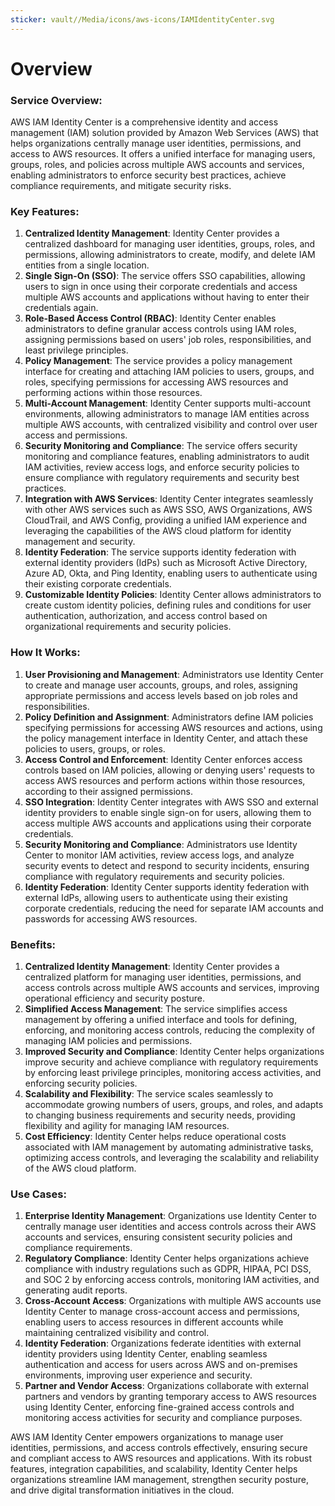 ```yaml
---
sticker: vault//Media/icons/aws-icons/IAMIdentityCenter.svg
---
```

# Overview

### Service Overview:

AWS IAM Identity Center is a comprehensive identity and access management (IAM) solution provided by Amazon Web Services (AWS) that helps organizations centrally manage user identities, permissions, and access to AWS resources. It offers a unified interface for managing users, groups, roles, and policies across multiple AWS accounts and services, enabling administrators to enforce security best practices, achieve compliance requirements, and mitigate security risks.

### Key Features:

1. **Centralized Identity Management**: Identity Center provides a centralized dashboard for managing user identities, groups, roles, and permissions, allowing administrators to create, modify, and delete IAM entities from a single location.
2. **Single Sign-On (SSO)**: The service offers SSO capabilities, allowing users to sign in once using their corporate credentials and access multiple AWS accounts and applications without having to enter their credentials again.
3. **Role-Based Access Control (RBAC)**: Identity Center enables administrators to define granular access controls using IAM roles, assigning permissions based on users' job roles, responsibilities, and least privilege principles.
4. **Policy Management**: The service provides a policy management interface for creating and attaching IAM policies to users, groups, and roles, specifying permissions for accessing AWS resources and performing actions within those resources.
5. **Multi-Account Management**: Identity Center supports multi-account environments, allowing administrators to manage IAM entities across multiple AWS accounts, with centralized visibility and control over user access and permissions.
6. **Security Monitoring and Compliance**: The service offers security monitoring and compliance features, enabling administrators to audit IAM activities, review access logs, and enforce security policies to ensure compliance with regulatory requirements and security best practices.
7. **Integration with AWS Services**: Identity Center integrates seamlessly with other AWS services such as AWS SSO, AWS Organizations, AWS CloudTrail, and AWS Config, providing a unified IAM experience and leveraging the capabilities of the AWS cloud platform for identity management and security.
8. **Identity Federation**: The service supports identity federation with external identity providers (IdPs) such as Microsoft Active Directory, Azure AD, Okta, and Ping Identity, enabling users to authenticate using their existing corporate credentials.
9. **Customizable Identity Policies**: Identity Center allows administrators to create custom identity policies, defining rules and conditions for user authentication, authorization, and access control based on organizational requirements and security policies.

### How It Works:

1. **User Provisioning and Management**: Administrators use Identity Center to create and manage user accounts, groups, and roles, assigning appropriate permissions and access levels based on job roles and responsibilities.
2. **Policy Definition and Assignment**: Administrators define IAM policies specifying permissions for accessing AWS resources and actions, using the policy management interface in Identity Center, and attach these policies to users, groups, or roles.
3. **Access Control and Enforcement**: Identity Center enforces access controls based on IAM policies, allowing or denying users' requests to access AWS resources and perform actions within those resources, according to their assigned permissions.
4. **SSO Integration**: Identity Center integrates with AWS SSO and external identity providers to enable single sign-on for users, allowing them to access multiple AWS accounts and applications using their corporate credentials.
5. **Security Monitoring and Compliance**: Administrators use Identity Center to monitor IAM activities, review access logs, and analyze security events to detect and respond to security incidents, ensuring compliance with regulatory requirements and security policies.
6. **Identity Federation**: Identity Center supports identity federation with external IdPs, allowing users to authenticate using their existing corporate credentials, reducing the need for separate IAM accounts and passwords for accessing AWS resources.

### Benefits:

1. **Centralized Identity Management**: Identity Center provides a centralized platform for managing user identities, permissions, and access controls across multiple AWS accounts and services, improving operational efficiency and security posture.
2. **Simplified Access Management**: The service simplifies access management by offering a unified interface and tools for defining, enforcing, and monitoring access controls, reducing the complexity of managing IAM policies and permissions.
3. **Improved Security and Compliance**: Identity Center helps organizations improve security and achieve compliance with regulatory requirements by enforcing least privilege principles, monitoring access activities, and enforcing security policies.
4. **Scalability and Flexibility**: The service scales seamlessly to accommodate growing numbers of users, groups, and roles, and adapts to changing business requirements and security needs, providing flexibility and agility for managing IAM resources.
5. **Cost Efficiency**: Identity Center helps reduce operational costs associated with IAM management by automating administrative tasks, optimizing access controls, and leveraging the scalability and reliability of the AWS cloud platform.

### Use Cases:

1. **Enterprise Identity Management**: Organizations use Identity Center to centrally manage user identities and access controls across their AWS accounts and services, ensuring consistent security policies and compliance requirements.
2. **Regulatory Compliance**: Identity Center helps organizations achieve compliance with industry regulations such as GDPR, HIPAA, PCI DSS, and SOC 2 by enforcing access controls, monitoring IAM activities, and generating audit reports.
3. **Cross-Account Access**: Organizations with multiple AWS accounts use Identity Center to manage cross-account access and permissions, enabling users to access resources in different accounts while maintaining centralized visibility and control.
4. **Identity Federation**: Organizations federate identities with external identity providers using Identity Center, enabling seamless authentication and access for users across AWS and on-premises environments, improving user experience and security.
5. **Partner and Vendor Access**: Organizations collaborate with external partners and vendors by granting temporary access to AWS resources using Identity Center, enforcing fine-grained access controls and monitoring access activities for security and compliance purposes.

AWS IAM Identity Center empowers organizations to manage user identities, permissions, and access controls effectively, ensuring secure and compliant access to AWS resources and applications. With its robust features, integration capabilities, and scalability, Identity Center helps organizations streamline IAM management, strengthen security posture, and drive digital transformation initiatives in the cloud.
